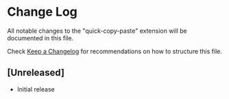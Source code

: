 # Change Log

All notable changes to the "quick-copy-paste" extension will be documented in this file.

Check [Keep a Changelog](http://keepachangelog.com/) for recommendations on how to structure this file.

## [Unreleased]

- Initial release